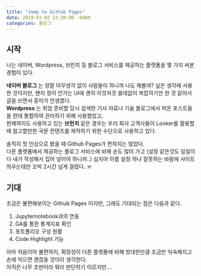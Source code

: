 ```yaml
---
title: "Jump to Github Pages"
date: 2019-01-02 23:30:00 -0400
categories: 블로그
---
```



시작
---

나는 네이버, Wordpress, 브런치 등 블로그 서비스를 제공하는 플랫폼을 몇 가지 써본 경험이 있다.

**네이버 블로그** 는 정말 아무생각 없이 사람들이 하니까 나도 해볼까? 싶은 생각에 사용한 것이지만,
왠지 정이 안가는 UI에 괜히 이것저것 쓸데없이 복잡하기만 한 것 같아서 글을 쓰면서 흥미가 안생겼다.  
**Wordpress** 는 취업 준비할 당시 검색한 기사 자료나 기술 블로그에서 퍼온 포스트들을 한데 통합하여 관리하기 위해 사용했었고,  
현재까지도 사용하고 있는 **브런치** 같은 경우는 우리 회사 고객사들이 Looker를 활용할 때 참고할만한 국문 컨텐츠를 제작하기 위한 수단으로 사용하고 있다.  



솔직히 첫 인상으로 봤을 때 Github Pages가 편하지는 않았다.  
다른 플랫폼에서 제공하는 블로그 서비스에 비해 손도 많이 가고 (설정 같은것도 일일이 다 내가 작성해서 집어 넣어야 하니까..)
심지어 이름 설정 하나 잘못하는 바람에 사이트 띄우는데만 꼬박 2시간 넘게 걸렸다..ㅠ  




기대
---
조금은 불편해보이는 Github Pages 이지만, 그래도 기대되는 점은 다음과 같다.  

1. Jupyternotebook과의 연동
2. GA를 통한 통계지표 확인
3. 포트폴리오 구성 원활
4. Code Highlight 기능

아마 처음이야 불편하지, 확장성이 다른 플랫폼에 비해 방대한만큼 조금만 익숙해지고 손에 익으면 괜찮을 것이라 생각한다.  
아직은 너무 초반이라 뭐라 판단하기 이르지만....  
